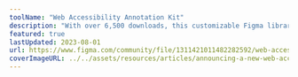 ```yaml
---
toolName: "Web Accessibility Annotation Kit"
description: "With over 6,500 downloads, this customizable Figma library helps organizations standardize accessibility hand-off."
featured: true
lastUpdated: 2023-08-01
url: https://www.figma.com/community/file/1311421011482282592/web-accessibility-annotation-kit
coverImageURL: ../../assets/resources/articles/announcing-a-new-web-accessibility-annotation-kit-from-cvs-health-inclusive-design.png
---
```

